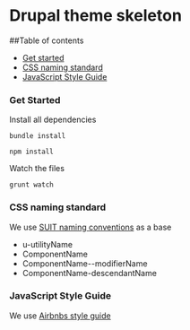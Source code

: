 # Drupal theme skeleton

##Table of contents

* [Get started](#Get-started)
* [CSS naming standard](#CSS-naming-standard)
* [JavaScript Style Guide](#JavaScript-Style-Guide)

<a name="CSS-naming-standard"></a>
### Get Started
Install all dependencies

``bundle install``

``npm install``

Watch the files

``grunt watch``

<a name="CSS-naming-standard"></a>
### CSS naming standard
We use [SUIT naming conventions](https://github.com/suitcss/suit/blob/master/doc/naming-conventions.md) as a base

* u-utilityName
* ComponentName
* ComponentName--modifierName
* ComponentName-descendantName

<a name="JavaScript-Style-Guide"></a>
### JavaScript Style Guide
We use [Airbnbs style guide](https://github.com/airbnb/javascript)
